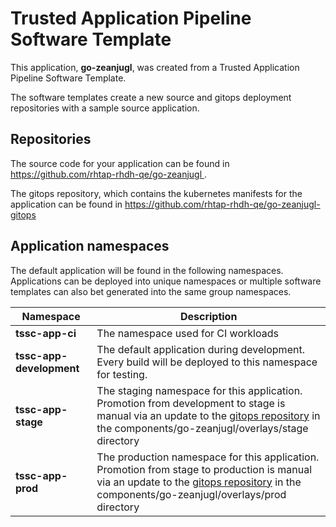 # Trusted Application Pipeline Software Template

This application, **go-zeanjugl**, was created from a Trusted Application Pipeline Software Template.

The software templates create a new source and gitops deployment repositories with a sample source application. 

## Repositories

The source code for your application can be found in [https://github.com/rhtap-rhdh-qe/go-zeanjugl ](https://github.com/rhtap-rhdh-qe/go-zeanjugl ).
 
The gitops repository, which contains the kubernetes manifests for the application can be found in 
[https://github.com/rhtap-rhdh-qe/go-zeanjugl-gitops ](https://github.com/rhtap-rhdh-qe/go-zeanjugl-gitops ) 

## Application namespaces 

The default application will be found in the following namespaces. Applications can be deployed into unique namespaces or multiple software templates can also bet generated into the same group namespaces.  

|  Namespace   |  Description   |  
| -------- | -------- |
| **tssc-app-ci** | The namespace used for CI workloads |
| **tssc-app-development** | The default application during development. Every build will be deployed to this namespace for testing. |
| **tssc-app-stage** | The staging namespace for this application. Promotion from development to stage is manual via an update to the [gitops repository](https://github.com/rhtap-rhdh-qe/go-zeanjugl-gitops ) in the components/go-zeanjugl/overlays/stage directory |
| **tssc-app-prod** | The production namespace for this application. Promotion from stage to production is manual via an update to the [gitops repository](https://github.com/rhtap-rhdh-qe/go-zeanjugl-gitops ) in the components/go-zeanjugl/overlays/prod directory |